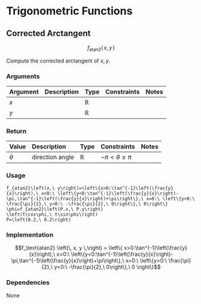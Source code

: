 # Trigonometric Functions
<!-- #SQUARK live!
| dest = desmos/library/functions/trig
| title = Trigonometry
| index = desmos / library / functions
| update = 2025 August 22
-->


## Corrected Arctangent

```math
f_\text{atan2} \left(\,
  x,
  y
\,\right)
```

Compute the corrected arctangent of $x, y$.

### Arguments
| Argument | Description | Type | Constraints | Notes |
| :------- | :---------- | :--- | :---------- | :---- |
| $x$ |  | $\mathbb{R}$ | | |
| $y$ |  | $\mathbb{R}$ | | |

### Return
| Value | Description | Type | Constraints | Notes |
| :---- | :---------- | :--- | :---------- | :---- |
| $\theta$ | direction angle | $\mathbb{R}$ | $-\pi < \theta \leq \pi$ | |

### Usage
```desmos
f_{atan2}\left(x,\ y\right)=\left\{x>0:\tan^{-1}\left(\frac{y}{x}\right),\ x<0:\ \left\{y<0:\tan^{-1}\left(\frac{y}{x}\right)-\pi,\tan^{-1}\left(\frac{y}{x}\right)+\pi\right\},\ x=0:\ \left\{y>0:\ \frac{\pi}{2},\ y<0:\ -\frac{\pi}{2},\ 0\right\},\ 0\right\}
\phi=f_{atan2}\left(P.x,\ P.y\right)
\left(t\cos\phi,\ t\sin\phi\right)
P=\left(0.2,\ 0.2\right)
```

### Implementation
```math
f_\text{atan2} \left(\,
  x,
  y
\,\right)
=
\left\{
  x>0:\tan^{-1}\left(\frac{y}{x}\right),\ x<0:\ \left\{y<0:\tan^{-1}\left(\frac{y}{x}\right)-\pi,\tan^{-1}\left(\frac{y}{x}\right)+\pi\right\},\ x=0:\ \left\{y>0:\ \frac{\pi}{2},\ y<0:\ -\frac{\pi}{2},\ 0\right\},\ 0
\right\}
```

### Dependencies
None
